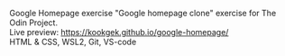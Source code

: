 Google Homepage exercise
"Google homepage clone" exercise for The Odin Project.<br>
Live preview: https://kookgek.github.io/google-homepage/
<br>
HTML & CSS, WSL2, Git, VS-code<br>


